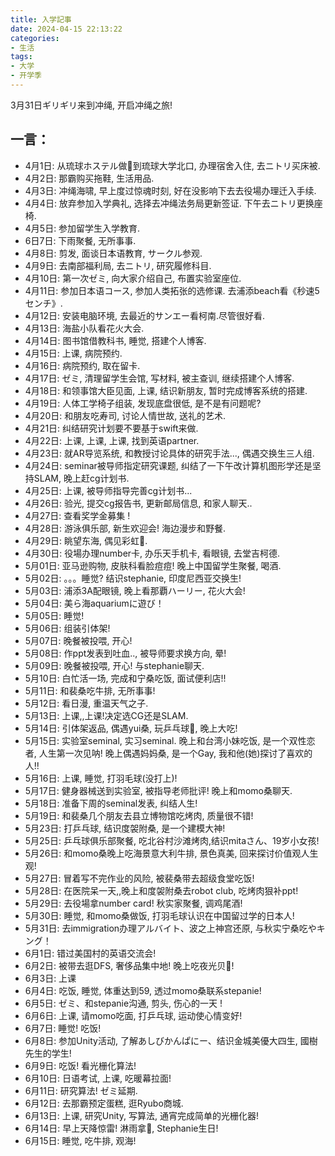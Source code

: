 ```yaml
---
title: 入学記事
date: 2024-04-15 22:13:22
categories: 
- 生活
tags:
- 大学
- 开学季
---
```


3月31日ギリギリ来到冲绳, 开启冲绳之旅!

## 一言：
- 4月1日: 从琉球ホステル做🚌到琉球大学北口, 办理宿舍入住, 去ニトリ买床被.
- 4月2日: 那霸购买拖鞋, 生活用品.
- 4月3日: 冲绳海啸, 早上度过惊魂时刻, 好在没影响下去去役場办理迁入手续.
- 4月4日: 放弃参加入学典礼, 选择去冲绳法务局更新签证. 下午去ニトリ更换座椅.
- 4月5日: 参加留学生入学教育.
- 6日7日: 下雨聚餐, 无所事事.
- 4月8日: 剪发, 面谈日本语教育, サークル参观.
- 4月9日: 去南部福利局, 去ニトリ, 研究履修科目.
- 4月10日: 第一次ゼミ, 向大家介绍自己, 布置实验室座位.
- 4月11日: 参加日本语コース, 参加人类拓张的选修课. 去浦添beach看《秒速5センチ》.
- 4月12日: 安装电脑环境, 去最近的サンエー看柯南.尽管很好看.
- 4月13日: 海盐小队看花火大会.
- 4月14日: 图书馆借教科书, 睡觉, 搭建个人博客.
- 4月15日: 上课, 病院预约.
- 4月16日: 病院预约, 取在留卡.
- 4月17日: ゼミ, 清理留学生会馆, 写材料, 被主查训, 继续搭建个人博客.
- 4月18日: 和领事馆大臣见面, 上课, 结识新朋友, 暂时完成博客系统的搭建.
- 4月19日: 人体工学椅子组装, 发现底盘很低, 是不是有问题呢?
- 4月20日: 和朋友吃寿司, 讨论人情世故, 送礼的艺术.
- 4月21日: 纠结研究计划要不要基于swift来做.
- 4月22日: 上课, 上课, 上课, 找到英语partner.
- 4月23日: 就AR导览系统, 和教授讨论具体的研究手法..., 偶遇交换生三人组.
- 4月24日: seminar被导师指定研究课题, 纠结了一下午改计算机图形学还是坚持SLAM, 晚上赶cg计划书.
- 4月25日: 上课, 被导师指导完善cg计划书...
- 4月26日: 验光, 提交cg报告书, 更新邮局信息, 和家人聊天..
- 4月27日: 查看奖学金募集 !
- 4月28日: 游泳俱乐部, 新生欢迎会! 海边漫步和野餐.
- 4月29日: 眺望东海, 偶见彩虹🌈. 
- 4月30日: 役場办理number卡, 办乐天手机卡, 看眼镜, 去堂吉柯德.
- 5月01日: 亚马逊购物, 皮肤科看脸痘痘! 晚上中国留学生聚餐, 喝酒.
- 5月02日: 。。。睡觉? 结识stephanie, 印度尼西亚交换生!
- 5月03日: 浦添3A配眼镜, 晚上看那覇ハーリー, 花火大会!
- 5月04日: 美ら海aquariumに遊び！
- 5月05日: 睡觉!
- 5月06日: 组装引体架!
- 5月07日: 晚餐被投喂, 开心!
- 5月08日: 作ppt发表到吐血.., 被导师要求换方向, 晕!
- 5月09日: 晚餐被投喂, 开心! 与stephanie聊天.
- 5月10日: 白忙活一场, 完成和宁桑吃饭, 面试便利店!!
- 5月11日: 和裴桑吃牛排, 无所事事!
- 5月12日: 看日漫, 重温天气之子.
- 5月13日: 上课,,上课!决定选CG还是SLAM. 
- 5月14日: 引体架返品, 偶遇yui桑, 玩乒乓球🏓, 晚上大吃!
- 5月15日: 实验室seminal, 实习seminal. 晚上和台湾小妹吃饭, 是一个双性恋者, 人生第一次见呐! 晚上偶遇妈妈桑, 是一个Gay, 我和他(她)探讨了喜欢的人!!
- 5月16日: 上课, 睡觉, 打羽毛球(没打上)!
- 5月17日: 健身器械送到实验室, 被指导老师批评! 晚上和momo桑聊天. 
- 5月18日: 准备下周的seminal发表, 纠结人生!
- 5月19日: 和裴桑几个朋友去县立博物馆吃烤肉, 质量很不错!
- 5月23日: 打乒乓球, 结识度袈附桑, 是一个建模大神!
- 5月25日: 乒乓球俱乐部聚餐, 吃北谷村沙滩烤肉,结识mitaさん、19岁小女孩!
- 5月26日: 和momo桑晚上吃海景意大利牛排, 景色真美, 回来探讨价值观人生观!
- 5月27日: 冒着写不完作业的风险, 被裴桑带去超级食堂吃饭!
- 5月28日: 在医院呆一天,,晚上和度袈附桑去robot club, 吃烤肉狠补ppt!
- 5月29日: 去役場拿number card! 秋实家聚餐, 调鸡尾酒!
- 5月30日: 睡觉, 和momo桑做饭, 打羽毛球认识在中国留过学的日本人! 
- 5月31日: 去immigration办理アルバイト、波之上神宫还原, 与秋实宁桑吃やキング！
- 6月1日: 错过美国村的英语交流会!
- 6月2日: 被带去逛DFS, 奢侈品集中地! 晚上吃夜光贝🐚!
- 6月3日: 上课
- 6月4日: 吃饭, 睡觉, 体重达到59, 透过momo桑联系stepanie!
- 6月5日: ゼミ、和stepanie沟通, 剪头, 伤心的一天 !
- 6月6日: 上课, 请momo吃面, 打乒乓球, 运动使心情变好! 
- 6月7日: 睡觉! 吃饭!
- 6月8日: 参加Unity活动, 了解あしびかんぱにー、结识金城美優大四生, 國樹先生的学生!
- 6月9日: 吃饭! 看光栅化算法!
- 6月10日: 日语考试, 上课, 吃暖幕拉面!
- 6月11日: 研究算法! ゼミ延期.
- 6月12日: 去那霸预定蛋糕, 逛Ryubo商城.
- 6月13日: 上课, 研究Unity, 写算法, 通宵完成简单的光栅化器!
- 6月14日: 早上天降惊雷! 淋雨拿🍰, Stephanie生日!
- 6月15日: 睡觉, 吃牛排, 观海!